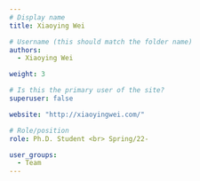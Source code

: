 ```yaml
---
# Display name
title: Xiaoying Wei

# Username (this should match the folder name)
authors:
  - Xiaoying Wei

weight: 3

# Is this the primary user of the site?
superuser: false

website: "http://xiaoyingwei.com/"

# Role/position
role: Ph.D. Student <br> Spring/22-

user_groups:
  - Team
---
```


